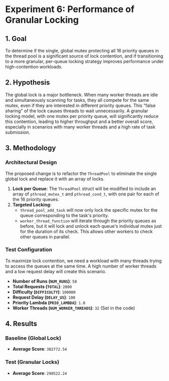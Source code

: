 # Experiment 6: Performance of Granular Locking

## 1. Goal

To determine if the single, global mutex protecting all 16 priority queues in the thread pool is a significant source 
of lock contention, and if transitioning to a more granular, per-queue locking strategy improves performance under 
high-contention workloads.

## 2. Hypothesis

The global lock is a major bottleneck. When many worker threads are idle and simultaneously scanning for tasks, they 
all compete for the same mutex, even if they are interested in different priority queues. This "false sharing" of the 
lock causes threads to wait unnecessarily. A granular locking model, with one mutex per priority queue, will 
significantly reduce this contention, leading to higher throughput and a better overall score, especially in scenarios 
with many worker threads and a high rate of task submission.

## 3. Methodology

### Architectural Design

The proposed change is to refactor the `ThreadPool` to eliminate the single global lock and replace it with an array of 
locks.

1.  **Lock per Queue**: The `ThreadPool` struct will be modified to include an array of `pthread_mutex_t` and `pthread_cond_t`, with one pair for each of the 16 priority queues.
2.  **Targeted Locking**:
    * `thread_pool_add_task` will now only lock the specific mutex for the queue corresponding to the task's priority.
    * `worker_thread_function` will iterate through the priority queues as before, but it will lock and unlock each queue's individual mutex just for the duration of its check. This allows other workers to check other queues in parallel.

### Test Configuration

To maximize lock contention, we need a workload with many threads trying to access the queues at the same time. 
A high number of worker threads and a low request delay will create this scenario.

* **Number of Runs (`NUM_RUNS`)**: `50`
* **Total Requests (`TOTAL`)**: `2000`
* **Difficulty (`DIFFICULTY`)**: `100000`
* **Request Delay (`DELAY_US`)**: `100`
* **Priority Lambda (`PRIO_LAMBDA`)**: `1.0`
* **Worker Threads (`NUM_WORKER_THREADS`)**: `32` (Set in the code)

## 4. Results

### Baseline (Global Lock)

* **Average Score**: `302772.54`

### Test (Granular Locks)

* **Average Score**: `290522.24`